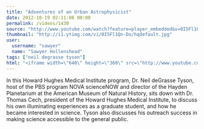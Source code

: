 ```yaml
---
title: "Adventures of an Urban Astrophysicist"
date: 2012-10-19 02:11:08 00:00
permalink: /videos/1430
source: "http://www.youtube.com/watch?feature=player_embedded&v=0I5Fl1Qn-Do"
thumbnail: "http://i1.ytimg.com/vi/0I5Fl1Qn-Do/hqdefault.jpg"
user:
  username: "sawyer"
  name: "Sawyer Hollenshead"
tags: ["neil degrasse tyson"]
html: "<iframe width=\"640\" height=\"360\" src=\"http://www.youtube.com/embed/0I5Fl1Qn-Do?wmode=transparent&fs=1&feature=oembed\" frameborder=\"0\" allowfullscreen></iframe>"
---
```


In this Howard Hughes Medical Institute program, Dr. Neil deGrasse Tyson, host of the PBS program NOVA scienceNOW and director of the Hayden Planetarium at the American Museum of Natural History, sits down with Dr. Thomas Cech, president of the Howard Hughes Medical Institute, to discuss his own illuminating experiences as a graduate student, and how he became interested in science. Tyson also discusses his outreach success in making science accessible to the general public.